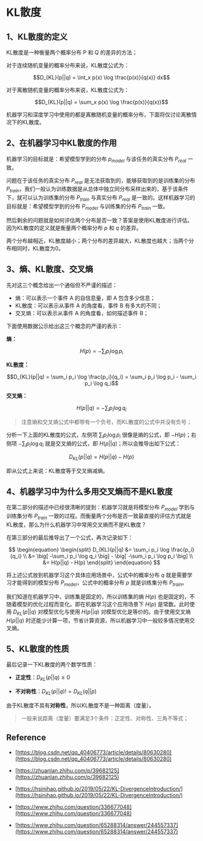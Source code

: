 # KL散度

## 1、KL散度的定义

KL散度是一种衡量两个概率分布 P 和 Q 的差异的方法；

对于连续随机变量的概率分布来说，KL散度公式为：

$$D_{KL}(p||q) = \int_x p(x) \log \frac{p(x)}{q(x)} dx$$

对于离散随机变量的概率分布来说，KL散度公式为：

$$D_{KL}(p||q) = \sum_x p(x) \log \frac{p(x)}{q(x)}$$

机器学习和深度学习中使用的都是离散随机变量的概率分布，下面将仅讨论离散情况下的KL散度。

## 2、在机器学习中KL散度的作用

机器学习的目标就是：希望模型学到的分布 $p_{model}$ 与该任务的真实分布 $P_{real}$ 一致。

问题在于该任务的真实分布 $P_{real}$ 是无法获取到的，能够获取到的是训练集的分布 $P_{train}$，我们一般认为训练数据是从总体中独立同分布采样出来的，基于该条件下，就可以认为训练集的分布 $P_{train}$ 与真实分布 $P_{real}$ 是一致的。这样机器学习的目标就是：希望模型学到的分布 $P_{model}$ 与训练集的分布 $P_{train}$ 一致。

然后剩余的问题就是如何评估两个分布是否一致？答案是使用KL散度进行评估。因为KL散度的定义就是衡量两个概率分布 $p$ 和 $q$ 的差异。

两个分布越相近，KL散度越小；两个分布的差异越大，KL散度也越大；当两个分布相同时，KL散度为0。

## 3、熵、KL散度、交叉熵

先对这三个概念给出一个通俗但不严谨的描述：

* 熵：可以表示一个事件 A 的自信息量，即 A 包含多少信息；
* KL散度：可以表示从事件 A 的角度看，事件 B 有多大的不同；
* 交叉熵：可以表示从事件 A 的角度看，如何描述事件 B；

下面使用数据公示给出这三个概念的严谨的表示：

**熵：**

$$H(p) = - \sum_i p_i \log p_i$$

**KL散度：**

$$D_{KL}(p||q) = \sum_i p_i \log \frac{p_i}{q_i} = \sum_i p_i \log p_i - \sum_i p_i \log q_i$$

**交叉熵：**

$$H(p||q) = - \sum_i p_i \log q_i$$

> 注意熵和交叉熵公式中都带有一个负号，而KL散度的公式中并没有负号；

分析一下上面的KL散度的公式，左侧项 $\sum_i p_i \log p_i$ 很像是熵的公式，即 $-H(p)$；右侧项 $-\sum_i p_i \log q_i$ 就是交叉熵的公式，即 $H(p||q)$；所以会推导出如下公式：

$$D_{KL}(p||q) = H(p||q) - H(p)$$

即从公式上来说：KL散度等于交叉熵减熵。

## 4、机器学习中为什么多用交叉熵而不是KL散度

在第二部分的描述中已经很清晰的提到：机器学习就是将模型分布 $P_{model}$ 学到与训练集分布 $P_{train}$ 一致的过程。而衡量两个分布是否一致最直接的评估方式就是KL散度，那么为什么机器学习中常用交叉熵而不是KL散度？

在第三部分的最后推导出了一个公式，再次记录如下：

$$
\begin{equation}
\begin{split}   
D_{KL}(p||q) &= \sum_i p_i \log \frac{p_i}{q_i} \\
&= \big[ -\sum_i p_i \log q_i \big] - \big[ -\sum_i p_i \log p_i \big] \\
&= H(p||q) - H(p)
\end{split}
\end{equation}
$$

将上述公式放到机器学习这个具体应用场景中，公式中的概率分布 $q$ 就是需要学习才能得到的模型分布 $P_{model}$，公式中的概率分布 $p$ 就是训练集分布 $P_{train}$。

我们知道在机器学习中，训练集是固定的，所以训练集的熵 $H(p)$ 也是固定的，不随着模型的优化过程而变化。即在机器学习这个应用场景下 $H(p)$ 是常数。此时使用 $D_{KL}(p||q)$ 对模型优化与使用 $H(p||q)$ 对模型优化是等价的。由于使用交叉熵 $H(p||q)$ 时还能少计算一项，节省计算资源，所以机器学习中一般较多情况使用交叉熵。

## 5、KL散度的性质

最后记录一下KL散度的两个数学性质：

* **正定性**：$D_{KL}(p||q) \geqslant 0$

* **不对称性**：$D_{KL}(p||q) != D_{KL}(q||p)$

由于KL散度不具有**对称性**，所以KL散度不是一种距离（度量）。

> 一般来说距离（度量）要满足3个条件：正定性、对称性、三角不等式；

## Reference

* [https://blog.csdn.net/qq_40406773/article/details/80630280](https://blog.csdn.net/qq_40406773/article/details/80630280)

* [https://zhuanlan.zhihu.com/p/39682125](https://zhuanlan.zhihu.com/p/39682125)

* [https://hsinjhao.github.io/2019/05/22/KL-DivergenceIntroduction/](https://hsinjhao.github.io/2019/05/22/KL-DivergenceIntroduction/)

* [https://www.zhihu.com/question/336677048](https://www.zhihu.com/question/336677048)

* [https://www.zhihu.com/question/65288314/answer/244557337](https://www.zhihu.com/question/65288314/answer/244557337)
